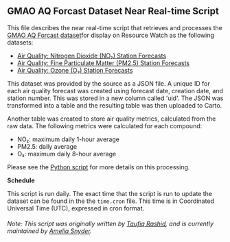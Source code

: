 ## GMAO AQ Forcast Dataset Near Real-time Script
This file describes the near real-time script that retrieves and processes the [GMAO AQ Forcast dataset]()for display on Resource Watch as the following datasets:

* [Air Quality: Nitrogen Dioxide (NO₂) Station Forecasts](https://resourcewatch.org/data/explore/)
* [Air Quality: Fine Particulate Matter (PM2.5) Station Forecasts](https://resourcewatch.org/data/explore/)
* [Air Quality: Ozone (O₃) Station Forecasts](https://resourcewatch.org/data/explore/)

This dataset was provided by the source as a JSON file. A unique ID for each air quality forecast was created using forecast date, creation date, and station number. This was stored in a new column called 'uid'. The JSON was transformed into a table and the resulting table was then uploaded to Carto. 

Another table was created to store air quality metrics, calculated from the raw data. The following metrics were calculated for each compound:
* NO₂: maximum daily 1-hour average
* PM2.5: daily average
* O₃: maximum daily 8-hour average

Please see the [Python script](https://github.com/resource-watch/nrt-scripts/blob/master/cit_004_city_aq/contents/src/__init__.py) for more details on this processing.

**Schedule**

This script is run daily. The exact time that the script is run to update the dataset can be found in the the `time.cron` file. This time is in Coordinated Universal Time (UTC), expressed in cron format.

###### Note: This script was originally written by [Taufiq Rashid](https://www.wri.org/profile/taufiq-rashid), and is currently maintained by [Amelia Snyder](https://www.wri.org/profile/amelia-snyder).
